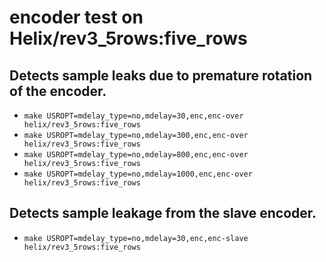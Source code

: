 # encoder test on Helix/rev3_5rows:five_rows

## Detects sample leaks due to premature rotation of the encoder.

* `make USROPT=mdelay_type=no,mdelay=30,enc,enc-over helix/rev3_5rows:five_rows`
* `make USROPT=mdelay_type=no,mdelay=300,enc,enc-over helix/rev3_5rows:five_rows`
* `make USROPT=mdelay_type=no,mdelay=800,enc,enc-over helix/rev3_5rows:five_rows`
* `make USROPT=mdelay_type=no,mdelay=1000,enc,enc-over helix/rev3_5rows:five_rows`

## Detects sample leakage from the slave encoder.

* `make USROPT=mdelay_type=no,mdelay=30,enc,enc-slave helix/rev3_5rows:five_rows`
